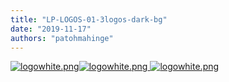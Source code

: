 ```yaml
---
title: "LP-LOGOS-01-3logos-dark-bg"
date: "2019-11-17"
authors: "patohmahinge"
---
```


 [![logowhite.png](images/logowhite.png "logowhite.png")](/)[![logowhite.png](images/logowhite.png "logowhite.png") ](/)[![logowhite.png](images/logowhite.png "logowhite.png")](/)
